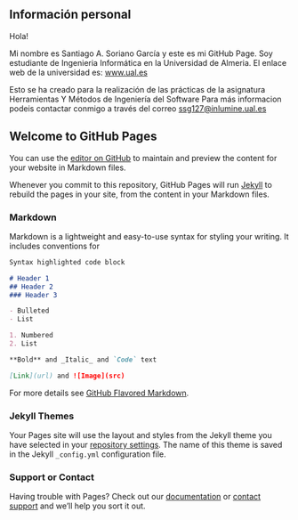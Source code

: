 ## Información personal

Hola!

Mi nombre es Santiago A. Soriano García y este es mi GitHub Page. Soy estudiante de Ingenieria Informática en la Universidad de Almeria. El enlace web de la universidad es: www.ual.es

Esto se ha creado para la realización de las prácticas de la asignatura Herramientas Y Métodos de Ingeniería del Software Para más informacion podeis contactar conmigo a través del correo ssg127@inlumine.ual.es


## Welcome to GitHub Pages

You can use the [editor on GitHub](https://github.com/ssg127/ssg127.github.io/edit/master/README.md) to maintain and preview the content for your website in Markdown files.

Whenever you commit to this repository, GitHub Pages will run [Jekyll](https://jekyllrb.com/) to rebuild the pages in your site, from the content in your Markdown files.

### Markdown

Markdown is a lightweight and easy-to-use syntax for styling your writing. It includes conventions for

```markdown
Syntax highlighted code block

# Header 1
## Header 2
### Header 3

- Bulleted
- List

1. Numbered
2. List

**Bold** and _Italic_ and `Code` text

[Link](url) and ![Image](src)
```

For more details see [GitHub Flavored Markdown](https://guides.github.com/features/mastering-markdown/).

### Jekyll Themes

Your Pages site will use the layout and styles from the Jekyll theme you have selected in your [repository settings](https://github.com/ssg127/ssg127.github.io/settings). The name of this theme is saved in the Jekyll `_config.yml` configuration file.

### Support or Contact

Having trouble with Pages? Check out our [documentation](https://help.github.com/categories/github-pages-basics/) or [contact support](https://github.com/contact) and we’ll help you sort it out.
